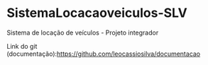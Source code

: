 # SistemaLocacaoveiculos-SLV
Sistema de locação de veículos - Projeto integrador 

Link do git (documentação):https://github.com/leocassiosilva/documentacao    

